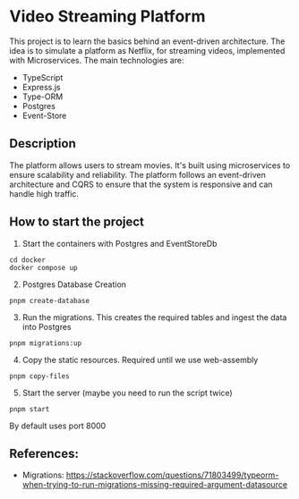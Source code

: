 # Video Streaming Platform

This project is to learn the basics behind an event-driven architecture. 
The idea is to simulate a platform as Netflix, for streaming videos, implemented with Microservices. The main technologies are:

* TypeScript
* Express.js
* Type-ORM
* Postgres
* Event-Store

## Description

The platform allows users to stream movies. It's built using microservices to ensure scalability and reliability. The platform follows an event-driven architecture and CQRS to ensure that the system is responsive and can handle high traffic.

## How to start the project

1. Start the containers with Postgres and EventStoreDb
```
cd docker
docker compose up
```

2. Postgres Database Creation
```
pnpm create-database
```

3. Run the migrations. This creates the required tables and ingest the data into Postgres
```
pnpm migrations:up
```

4. Copy the static resources. Required until we use web-assembly
```
pnpm copy-files
``` 

5. Start the server (maybe you need to run the script twice)
```
pnpm start
```

By default uses port 8000

## References:

* Migrations: 
https://stackoverflow.com/questions/71803499/typeorm-when-trying-to-run-migrations-missing-required-argument-datasource
